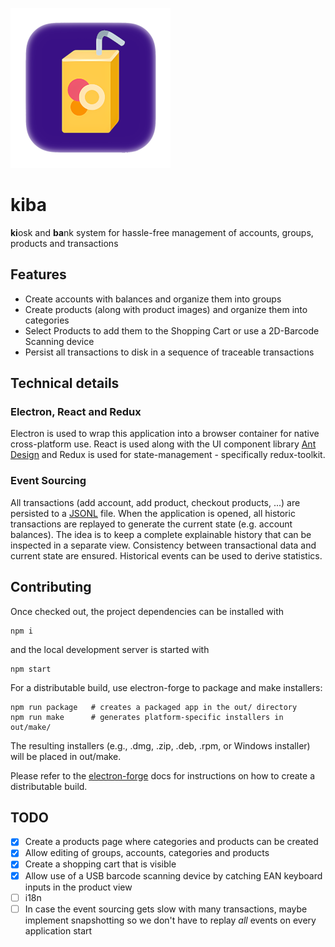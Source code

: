 ![alt text](https://github.com/leweohlsen/kiba/blob/main/src/assets/macos_icon_256.png)

# kiba

**ki**osk and **ba**nk system for hassle-free management of accounts, groups, products and transactions

## Features
* Create accounts with balances and organize them into groups
* Create products (along with product images) and organize them into categories
* Select Products to add them to the Shopping Cart or use a 2D-Barcode Scanning device
* Persist all transactions to disk in a sequence of traceable transactions

## Technical details
### Electron, React and Redux
Electron is used to wrap this application into a browser container for native cross-platform use. React is used along with the UI component library [Ant Design](https://ant.design/) and Redux is used for state-management - specifically redux-toolkit.

### Event Sourcing
All transactions (add account, add product, checkout products, ...) are persisted to a [JSONL](https://jsonlines.org/) file. When the application is opened, all historic transactions are replayed to generate the current state (e.g. account balances). The idea is to keep a complete explainable history that can be inspected in a separate view. Consistency between transactional data and current state are ensured. Historical events can be used to derive statistics.

## Contributing
Once checked out, the project dependencies can be installed with
```
npm i
```
and the local development server is started with
```
npm start
```
For a distributable build, use electron-forge to package and make installers:
```
npm run package   # creates a packaged app in the out/ directory
npm run make      # generates platform-specific installers in out/make/
```
The resulting installers (e.g., .dmg, .zip, .deb, .rpm, or Windows installer) will be placed in out/make.

Please refer to the [electron-forge](https://www.electronforge.io) docs for instructions on how to create a distributable build.

## TODO
* [x] Create a products page where categories and products can be created
* [x] Allow editing of groups, accounts, categories and products
* [x] Create a shopping cart that is visible 
* [x] Allow use of a USB barcode scanning device by catching EAN keyboard inputs in the product view
* [ ] i18n
* [ ] In case the event sourcing gets slow with many transactions, maybe implement snapshotting so we don't have to replay *all* events on every application start
